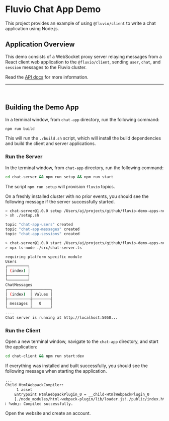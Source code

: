 # Fluvio Chat App Demo

This project provides an example of using `@fluvio/client` to write a chat application using Node.js.

## Application Overview

This demo consists of a WebSocket proxy server relaying messages from a React client web application to the `@fluvio/client`, sending `user`, `chat`, and `session` messages to the Fluvio cluster.

Read the [API docs](https://infinyon.github.io/fluvio-client-node/) for more information.
<hr/>
<br/>

## Building the Demo App

In a terminal window, from `chat-app` directory, run the following command:

```bash
npm run build
``` 

This will run the `./build.sh` script, which will install the build dependencies and build the client and server applications.

### **Run the Server**

In the terminal window, from `chat-app` directory, run the following command:

```bash
cd chat-server && npm run setup && npm run start
```

The script `npm run setup` will provision `fluvio` topics. 

On a freshly installed cluster with no prior events, you should see the following message if the server successfully started.

```bash
> chat-server@1.0.0 setup /Users/aj/projects/github/fluvio-demo-apps-node/chat-app/chat-server
> sh ./setup.sh

topic "chat-app-users" created
topic "chat-app-messages" created
topic "chat-app-sessions" created

> chat-server@1.0.0 start /Users/aj/projects/github/fluvio-demo-apps-node/chat-app/chat-server
> npx ts-node ./src/chat-server.ts

requiring platform specific module
Users
┌─────────┐
│ (index) │
├─────────┤
└─────────┘
ChatMessages
┌──────────┬────────┐
│ (index)  │ Values │
├──────────┼────────┤
│ messages │   0    │
└──────────┴────────┘
----
Chat server is running at http://localhost:5050...
```

### **Run the Client**

Open a new terminal window, navigate to the `chat-app` directory, and start the application:

```bash
cd chat-client && npm run start:dev
```

If everything was installed and built successfully, you should see the following message when starting the application.

```bash
...
Child HtmlWebpackCompiler:
     1 asset
    Entrypoint HtmlWebpackPlugin_0 = __child-HtmlWebpackPlugin_0
    [./node_modules/html-webpack-plugin/lib/loader.js!./public/index.html] 989 bytes {HtmlWebpackPlugin_0} [built]
ℹ ｢wdm｣: Compiled successfully.
```

Open the website and create an account.